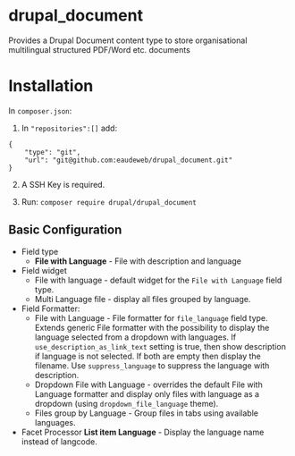 # drupal_document

Provides a Drupal Document content type to store organisational multilingual structured PDF/Word etc. documents

# Installation

In `composer.json`:

1. In `"repositories":[]` add:
```
{
    "type": "git",
    "url": "git@github.com:eaudeweb/drupal_document.git"
}
```

2. A SSH Key is required.

3. Run: ```composer require drupal/drupal_document```

## Basic Configuration

- Field type
  - **File with Language** - File with description and language
- Field widget
  - File with language - default widget for the `File with Language` field type.
  - Multi Language file - display all files grouped by language.
- Field Formatter:
  - File with Language - File formatter for `file_language` field type. Extends generic File formatter with the 
possibility to display the language selected from a dropdown with languages. If `use_description_as_link_text` setting 
is true, then show description if language is not selected. If both are empty then display the filename. Use
`suppress_language` to suppress the language with description.
  - Dropdown File with Language - overrides the default File with Language formatter and display only files with 
language as a dropdown (using `dropdown_file_language` theme).
  - Files group by Language - Group files in tabs using available languages.
- Facet Processor **List item Language** - Display the language name instead of langcode.